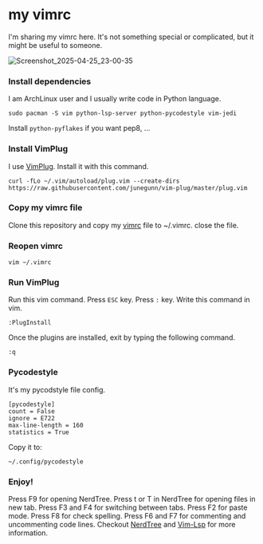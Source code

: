 # my vimrc
I'm sharing my vimrc here. It's not something special or complicated, but it might be useful to someone.

![Screenshot_2025-04-25_23-00-35](https://github.com/user-attachments/assets/29afd974-c7e6-4750-8f12-eb32efcc0c86)



### Install dependencies
I am ArchLinux user and I usually write code in Python language.

```
sudo pacman -S vim python-lsp-server python-pycodestyle vim-jedi

```

Install `python-pyflakes` if you want pep8, ...

### Install VimPlug
I use [VimPlug]([url](https://github.com/junegunn/vim-plug)). Install it with this command.

```
curl -fLo ~/.vim/autoload/plug.vim --create-dirs https://raw.githubusercontent.com/junegunn/vim-plug/master/plug.vim
```
### Copy my vimrc file
Clone this repository and copy my [vimrc]([url](https://github.com/alireza-amirsamimi/my_vimrc/blob/master/vimrc)) file to ~/.vimrc.
close the file.

### Reopen vimrc

```
vim ~/.vimrc
```

### Run VimPlug
Run this vim command. Press `ESC` key. Press `:` key. Write this command in vim.

```
:PlugInstall
```

Once the plugins are installed, exit by typing the following command.

```
:q
```
### Pycodestyle
It's my pycodstyle file config.

```
[pycodestyle]
count = False
ignore = E722
max-line-length = 160
statistics = True
```

Copy it to:

```
~/.config/pycodestyle
```

### Enjoy!
Press F9 for opening NerdTree.
Press t or T in NerdTree for opening files in new tab.
Press F3 and F4 for switching between tabs.
Press F2 for paste mode.
Press F8 for check spelling.
Press F6 and F7 for commenting and uncommenting code lines.
Checkout [NerdTree]([url](https://github.com/preservim/nerdtree)) and [Vim-Lsp]([url](https://github.com/prabirshrestha/vim-lsp/)) for more information.
